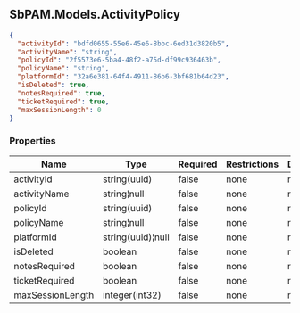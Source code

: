 
<h2 id="tocS_SbPAM.Models.ActivityPolicy">SbPAM.Models.ActivityPolicy</h2>

<a id="schemasbpam.models.activitypolicy"></a>
<a id="schema_SbPAM.Models.ActivityPolicy"></a>
<a id="tocSsbpam.models.activitypolicy"></a>
<a id="tocssbpam.models.activitypolicy"></a>

```json
{
  "activityId": "bdfd0655-55e6-45e6-8bbc-6ed31d3820b5",
  "activityName": "string",
  "policyId": "2f5573e6-5ba4-48f2-a75d-df99c936463b",
  "policyName": "string",
  "platformId": "32a6e381-64f4-4911-86b6-3bf681b64d23",
  "isDeleted": true,
  "notesRequired": true,
  "ticketRequired": true,
  "maxSessionLength": 0
}

```

### Properties

|Name|Type|Required|Restrictions|Description|
|---|---|---|---|---|
|activityId|string(uuid)|false|none|none|
|activityName|string¦null|false|none|none|
|policyId|string(uuid)|false|none|none|
|policyName|string¦null|false|none|none|
|platformId|string(uuid)¦null|false|none|none|
|isDeleted|boolean|false|none|none|
|notesRequired|boolean|false|none|none|
|ticketRequired|boolean|false|none|none|
|maxSessionLength|integer(int32)|false|none|none|


